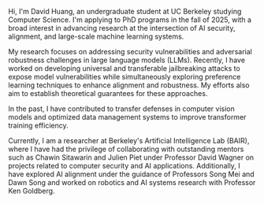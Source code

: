 Hi, I'm David Huang, an undergraduate student at UC Berkeley studying Computer Science. I'm applying to PhD programs in the fall of 2025, with a broad interest in advancing research at the intersection of AI security, alignment, and large-scale machine learning systems.

My research focuses on addressing security vulnerabilities and adversarial robustness challenges in large language models (LLMs). Recently, I have worked on developing universal and transferable jailbreaking attacks to expose model vulnerabilities while simultaneously exploring preference learning techniques to enhance alignment and robustness. My efforts also aim to establish theoretical guarantees for these approaches.

In the past, I have contributed to transfer defenses in computer vision models and optimized data management systems to improve transformer training efficiency.

Currently, I am a researcher at Berkeley's Artificial Intelligence Lab (BAIR), where I have had the privilege of collaborating with outstanding mentors such as Chawin Sitawarin and Julien Piet under Professor David Wagner on projects related to computer security and AI applications. Additionally, I have explored AI alignment under the guidance of Professors Song Mei and Dawn Song and worked on robotics and AI systems research with Professor Ken Goldberg.
